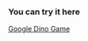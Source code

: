 
<h3>You can try it here</h3>
<a href = "https://gitdigit.github.io/google-dino-game/">Google Dino Game</a>
